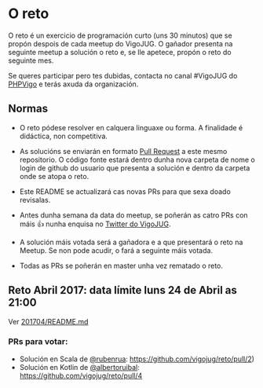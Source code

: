 # O reto

O reto é un exercicio de programación curto (uns 30 minutos) que se propón despois de cada meetup do VigoJUG. O gañador presenta na seguinte meetup a solución o reto e, se lle apetece, propón o reto do seguinte mes.

Se queres participar pero tes dubidas, contacta no canal #VigoJUG do [PHPVigo](http://phpvigo.com) e terás axuda da organización. 

## Normas

- O reto pódese resolver en calquera linguaxe ou forma. A finalidade é didáctica, non competitiva.

- As solucións se enviarán en formato [Pull Request](https://help.github.com/articles/about-pull-requests/) a este mesmo repositorio. O código fonte estará dentro dunha nova carpeta de nome o login de github do usuario que presenta a solución e dentro da carpeta onde se atopa o reto.

- Este README se actualizará cas novas PRs para que sexa doado revisalas.

- Antes dunha semana da data do meetup, se poñerán as catro PRs con máis :+1: nunha enquisa no [Twitter do VigoJUG](https://twitter.com/VigoJUG).

- A solución máis votada será a gañadora e a que presentará o reto na Meetup. Se non pode acudir, o fará a seguinte máis votada.

- Todas as PRs se poñerán en master unha vez rematado o reto.

## Reto Abril 2017: data límite luns 24 de Abril as 21:00

Ver [201704/README.md](201704/README.md)

### PRs para votar:

- Solución en Scala de [@rubenrua](https://github.com/rubenrua): https://github.com/vigojug/reto/pull/2)
- Solución en Kotlin de [@albertoruibal](https://github.com/albertoruibal): https://github.com/vigojug/reto/pull/4

